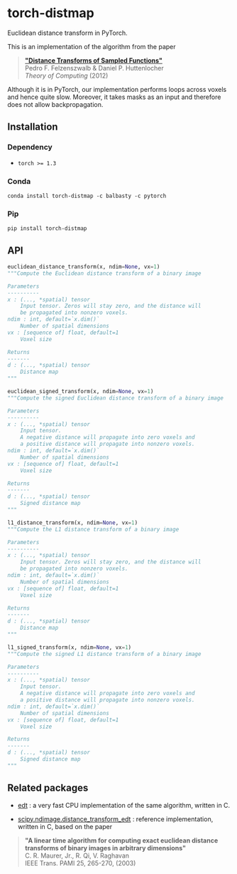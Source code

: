 # torch-distmap

Euclidean distance transform in PyTorch.

This is an implementation of the algorithm from the paper
    
> [**"Distance Transforms of Sampled Functions"**](https://www.theoryofcomputing.org/articles/v008a019/v008a019.pdf) <br />
> Pedro F. Felzenszwalb & Daniel P. Huttenlocher <br />
> _Theory of Computing_ (2012)

Although it is in PyTorch, our implementation performs loops across 
voxels and hence quite slow. Moreover, it takes masks as an input 
and therefore does not allow backpropagation.

## Installation

### Dependency

- `torch >= 1.3`

### Conda

```shell
conda install torch-distmap -c balbasty -c pytorch
```

### Pip

```shell
pip install torch-distmap
```

## API

```python
euclidean_distance_transform(x, ndim=None, vx=1)
"""Compute the Euclidean distance transform of a binary image

Parameters
----------
x : (..., *spatial) tensor
    Input tensor. Zeros will stay zero, and the distance will
    be propagated into nonzero voxels.
ndim : int, default=`x.dim()`
    Number of spatial dimensions
vx : [sequence of] float, default=1
    Voxel size

Returns
-------
d : (..., *spatial) tensor
    Distance map
"""
```

```python
euclidean_signed_transform(x, ndim=None, vx=1)
"""Compute the signed Euclidean distance transform of a binary image

Parameters
----------
x : (..., *spatial) tensor
    Input tensor.
    A negative distance will propagate into zero voxels and
    a positive distance will propagate into nonzero voxels.
ndim : int, default=`x.dim()`
    Number of spatial dimensions
vx : [sequence of] float, default=1
    Voxel size

Returns
-------
d : (..., *spatial) tensor
    Signed distance map
"""
```

```python
l1_distance_transform(x, ndim=None, vx=1)
"""Compute the L1 distance transform of a binary image

Parameters
----------
x : (..., *spatial) tensor
    Input tensor. Zeros will stay zero, and the distance will
    be propagated into nonzero voxels.
ndim : int, default=`x.dim()`
    Number of spatial dimensions
vx : [sequence of] float, default=1
    Voxel size

Returns
-------
d : (..., *spatial) tensor
    Distance map
"""
```

```python
l1_signed_transform(x, ndim=None, vx=1)
"""Compute the signed L1 distance transform of a binary image

Parameters
----------
x : (..., *spatial) tensor
    Input tensor.
    A negative distance will propagate into zero voxels and
    a positive distance will propagate into nonzero voxels.
ndim : int, default=`x.dim()`
    Number of spatial dimensions
vx : [sequence of] float, default=1
    Voxel size

Returns
-------
d : (..., *spatial) tensor
    Signed distance map
"""
```

## Related packages

- [edt](https://github.com/seung-lab/euclidean-distance-transform-3d) : 
  a very fast CPU implementation of the same algorithm, written in C.


- [scipy.ndimage.distance_transform_edt](https://docs.scipy.org/doc/scipy/reference/generated/scipy.ndimage.distance_transform_edt.html) :
reference implementation, written in C, based on the paper
> **"A linear time algorithm for computing exact euclidean distance 
> transforms of binary images in arbitrary dimensions"** <br />
> C. R. Maurer,  Jr., R. Qi, V. Raghavan <br />
> IEEE Trans. PAMI 25, 265-270, (2003) <br />
